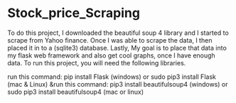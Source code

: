# Stock_price_Scraping
To do this project, I downloaded the beautiful soup 4 library and I started to scrape from Yahoo finance. Once I was able to scrape the data, I then placed it in to a (sqlite3) database. 
Lastly, My goal is to place that data into my flask web framework and also get cool graphs, once I have enough data. To run this project, you will need the following libraries.

run this command: pip install Flask (windows) or sudo pip3 install Flask (mac & Linux)
&run this command: pip3 install beautifulsoup4 (windows) or  sudo pip3 install beautifulsoup4 (mac or linux)
